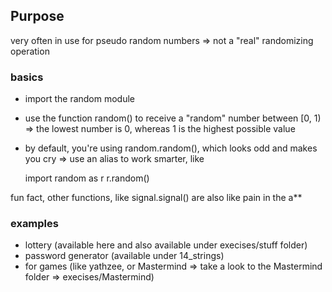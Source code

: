 ##	Purpose

very often in use for pseudo random numbers => not a "real" randomizing operation

###	basics
-	import the random module
-	use the function random() to receive a "random" number between [0, 1) => the lowest number is 0, whereas 1 is the highest possible value

-	by default, you're using random.random(), which looks odd and makes you cry => use an alias to work smarter, like

	import random as r
	r.random()

fun fact, other functions, like signal.signal() are also like pain in the a**

###	examples

-	lottery (available here and also available under execises/stuff folder)
-	password generator (available under 14_strings)
-	for games (like yathzee, or Mastermind => take a look to the Mastermind folder => execises/Mastermind)